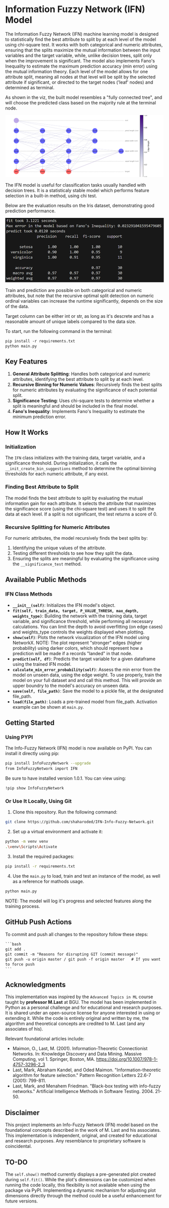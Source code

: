 # Information Fuzzy Network (IFN) Model

The Information Fuzzy Network (IFN) machine learning model is designed to statistically find the best attribute to split by at each level of the model using chi-square test. It works with both categorical and numeric attributes, ensuring that the splits maximize the mutual information between the input variables and the target variable, while, unlike decision trees, split only when the improvement is significant. The model also implements Fano's Inequality to estimate the maximum prediction accuracy (min error) using the mutual information theory. Each level of the model allows for one attribute split, meaning all nodes at that level will be split by the selected attribute if significant, or directed to the target nodes ('leaf' nodes) and determined as terminal.

As shown in the viz, the built model resembles a "fully connected tree", and will choose the predicted class based on the majority rule at the terminal node.

![Network Visualization](Images/IFN_Iris.png)

The IFN model is useful for classification tasks usually handled with decision trees. It is a statisticaly stable model which performs feature selection in a built-in method, using chi test. 

Below are the evaluation results on the Iris dataset, demonstrating good prediction performance.

![Network Visualization](Images/IFN_Classification_Report.png)

Train and prediction are possible on both categorical and numeric attributes, but note that the recursive optimal split detection on numeric ordinal variables can increase the runtime significantly, depends on the size of the data.

Target column can be either int or str, as long as it's descrete and has a reasonable amount of unique labels compared to the data size.

To start, run the following command in the terminal:

```
pip install -r requirements.txt
python main.py
```

## Key Features

1. **General Attribute Splitting**: Handles both categorical and numeric attributes, identifying the best attribute to split by at each level.
2. **Recursive Binning for Numeric Values**: Recursively finds the best splits for numeric attributes by evaluating the significance of each potential split.
3. **Significance Testing**: Uses chi-square tests to determine whether a split is meaningful and should be included in the final model.
4. **Fano's Inequality**: Implements Fano's Inequality to estimate the minimum prediction error.

## How It Works

### Initialization

The `IFN` class initializes with the training data, target variable, and a significance threshold. During initialization, it calls the `__init_create_bin_suggestions` method to determine the optimal binning thresholds for each numeric attribute, if any exist.

### Finding Best Attribute to Split

The model finds the best attribute to split by evaluating the mutual information gain for each attribute. It selects the attribute that maximizes the significance score (using the chi-square test) and uses it to split the data at each level. If a split is not significant, the test returns a score of 0.

### Recursive Splitting for Numeric Attributes

For numeric attributes, the model recursively finds the best splits by:
1. Identifying the unique values of the attribute.
2. Testing different thresholds to see how they split the data.
3. Ensuring the splits are meaningful by evaluating the significance using the `__significance_test` method.

## Available Public Methods

### IFN Class Methods

- **`__init__(self)`**: Initializes the IFN model's object.
- **`fit(self, train_data, target, P_VALUE_THRESH, max_depth, weights_type)`**: Building the network with the training data, target variable, and significance threshold, while performing all necessary calculations. You can limit the depth to avoid overfitting (on edge cases) and weights_type controls the weights displayed when plotting.
- **`show(self)`**: Plots the network visualization of the IFN model using NetworkX. NOTE: The plot represent "stronger" edges (higher probability) using darker colors, which should represent how a prediction will be made if a records "landed" in that node.
- **`predict(self, df)`**: Predicts the target variable for a given dataframe using the trained IFN model.
- **`calculate_min_error_probability(self)`**: Assess the min error from the model on unseen data, using the edge weight. To use properly, train the model on your full dataset and and call this method. This will provide an upper boundry to the model's accuracy on unseen data.
- **`save(self, file_path)`**: Save the model to a pickle file, at the designated file_path.
- **`load(file_path)`**: Loads a pre-trained model from file_path. Activation example can be shown at `main.py`.

## Getting Started

### Using PYPI
The Info-Fuzzy Network (IFN) model is now available on PyPI. You can install it directly using pip:

```bash
pip install InfoFuzzyNetwork --upgrade
from InfoFuzzyNetwork import IFN
```

Be sure to have installed version 1.0.1. You can view using:

```bash
!pip show InfoFuzzyNetwork
```

### Or Use It Locally, Using Git
1. Clone this repository. Run the following command:

```bash
git clone https://github.com/shaharoded/IFN-Info-Fuzzy-Network.git
```

2. Set up a virtual environment and activate it:

```bash
python -m venv venv
.\venv\Scripts\Activate
```

3. Install the required packages:

```bash
pip install -r requirements.txt
```

4. Use the `main.py` to load, train and test an instance of the model, as well as a reference for mathods usage.

```bash
python main.py
```

NOTE: The model will log it's progress and selected features along the training process.

## GitHub Push Actions
To commit and push all changes to the repository follow these steps:

    ```bash
    git add .
    git commit -m "Reasons for disrupting GIT (commit message)"
    git push -u origin master / git push -f origin master   # If you want to force push
    ```

## Acknowledgments
This implementation was inspired by the `Advanced Topics in ML` course taught by **professor M.Last** at BGU. The model has been implemented in Python as a personal challenge and for educational and research purposes. It is shared under an open-source license for anyone interested in using or extending it.
While the code is entirely original and written by me, the algorithm and theoretical concepts are credited to M. Last (and any associates of his). 

Relevant foundational articles include:

 - Maimon, O., Last, M. (2001). Information-Theoretic Connectionist Networks. In: Knowledge Discovery and Data Mining. Massive Computing, vol 1. Springer, Boston, MA. https://doi.org/10.1007/978-1-4757-3296-2_3
 - Last, Mark, Abraham Kandel, and Oded Maimon. "Information-theoretic algorithm for feature selection." Pattern Recognition Letters 22.6-7 (2001): 799-811.‏
 - Last, Mark, and Menahem Friedman. "Black-box testing with info-fuzzy networks." Artificial Intelligence Methods in Software Testing. 2004. 21-50.‏


## Disclaimer
This project implements an Info-Fuzzy Network (IFN) model based on the foundational concepts described in the work of M. Last and his associates. This implementation is independent, original, and created for educational and research purposes. Any resemblance to proprietary software is coincidental.


## TO-DO
The `self.show()` method currently displays a pre-generated plot created during `self.fit()`. While the plot's dimensions can be customized when running the code locally, this flexibility is not available when using the package via PyPI. Implementing a dynamic mechanism for adjusting plot dimensions directly through the method could be a useful enhancement for future versions.

